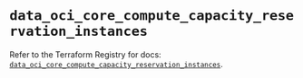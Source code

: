 # `data_oci_core_compute_capacity_reservation_instances`

Refer to the Terraform Registry for docs: [`data_oci_core_compute_capacity_reservation_instances`](https://registry.terraform.io/providers/hashicorp/oci/7.19.0/docs/data-sources/core_compute_capacity_reservation_instances).
